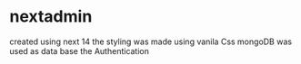 # nextadmin
 created using next 14
 the styling was made using vanila Css
 mongoDB was used as data base
 the Authentication 